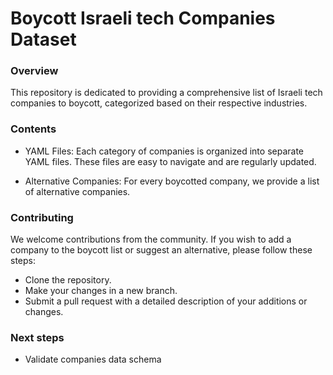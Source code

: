 # Boycott Israeli tech Companies Dataset

### Overview

This repository is dedicated to providing a comprehensive list of Israeli tech companies to boycott, categorized based on their respective industries.

### Contents

- YAML Files: Each category of companies is organized into separate YAML files. These files are easy to navigate and are regularly updated.

- Alternative Companies: For every boycotted company, we provide a list of alternative companies.

### Contributing

We welcome contributions from the community. If you wish to add a company to the boycott list or suggest an alternative, please follow these steps:

- Clone the repository.
- Make your changes in a new branch.
- Submit a pull request with a detailed description of your additions or changes.

### Next steps

- Validate companies data schema
